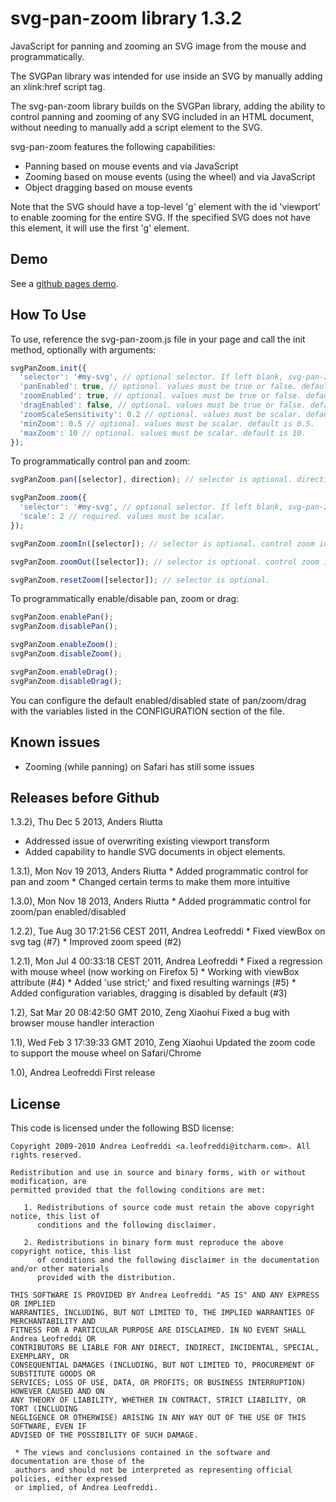 svg-pan-zoom library 1.3.2
==========================

JavaScript for panning and zooming an SVG image from the mouse and programmatically.

 The SVGPan library was intended for use inside
 an SVG by manually adding an xlink:href script tag.

 The svg-pan-zoom library builds on the SVGPan library,
 adding the ability to control panning and zooming of
 any SVG included in an HTML document, without needing 
 to manually add a script element to the SVG.

 svg-pan-zoom features the following capabilities:
  * Panning based on mouse events and via JavaScript
  * Zooming based on mouse events (using the wheel) and via JavaScript
  * Object dragging based on mouse events

  Note that the SVG should have a top-level 'g' element
  with the id 'viewport' to enable zooming for the entire SVG. 
  If the specified SVG does not have this element, it will
  use the first 'g' element.

Demo
----
 See a [github pages demo](http://ariutta.github.io/svg-pan-zoom/).

How To Use
----------

To use, reference the svg-pan-zoom.js file in your page and call the init method, optionally with arguments:

```js
svgPanZoom.init({
  'selector': '#my-svg', // optional selector. If left blank, svg-pan-zoom will look for the first SVG document in your HTML document.
  'panEnabled': true, // optional. values must be true or false. default is true.
  'zoomEnabled': true, // optional. values must be true or false. default is true.
  'dragEnabled': false, // optional. values must be true or false. default is false.
  'zoomScaleSensitivity': 0.2 // optional. values must be scalar. default is 0.2.
  'minZoom': 0.5 // optional. values must be scalar. default is 0.5.
  'maxZoom': 10 // optional. values must be scalar. default is 10.
});
```

To programmatically control pan and zoom:

```js
svgPanZoom.pan([selector], direction); // selector is optional. direction must be one of up, right, left or down.

svgPanZoom.zoom({
  'selector': '#my-svg', // optional selector. If left blank, svg-pan-zoom will look for the first SVG document in your HTML document.
  'scale': 2 // required. values must be scalar.
});

svgPanZoom.zoomIn([selector]); // selector is optional. control zoom increment with "setZoomScaleSensitivity" method.

svgPanZoom.zoomOut([selector]); // selector is optional. control zoom increment with "setZoomScaleSensitivity" method.

svgPanZoom.resetZoom([selector]); // selector is optional.
```

To programmatically enable/disable pan, zoom or drag:

```js
svgPanZoom.enablePan();
svgPanZoom.disablePan();

svgPanZoom.enableZoom();
svgPanZoom.disableZoom();

svgPanZoom.enableDrag();
svgPanZoom.disableDrag();
```

 You can configure the default enabled/disabled state of pan/zoom/drag
 with the variables listed in the CONFIGURATION section of the file.

Known issues
------------

  * Zooming (while panning) on Safari has still some issues

Releases before Github
----------------------

 1.3.2), Thu Dec 5 2013, Anders Riutta
  * Addressed issue of overwriting existing viewport transform
  * Added capability to handle SVG documents in object elements.

 1.3.1), Mon Nov 19 2013, Anders Riutta
	* Added programmatic control for pan and zoom 
	* Changed certain terms to make them more intuitive

 1.3.0), Mon Nov 18 2013, Anders Riutta
	* Added programmatic control for zoom/pan enabled/disabled

 1.2.2), Tue Aug 30 17:21:56 CEST 2011, Andrea Leofreddi
	* Fixed viewBox on svg tag (#7)
	* Improved zoom speed (#2)

 1.2.1), Mon Jul  4 00:33:18 CEST 2011, Andrea Leofreddi
	* Fixed a regression with mouse wheel (now working on Firefox 5)
	* Working with viewBox attribute (#4)
	* Added 'use strict;' and fixed resulting warnings (#5)
	* Added configuration variables, dragging is disabled by default (#3)

 1.2), Sat Mar 20 08:42:50 GMT 2010, Zeng Xiaohui
	Fixed a bug with browser mouse handler interaction

 1.1), Wed Feb  3 17:39:33 GMT 2010, Zeng Xiaohui
	Updated the zoom code to support the mouse wheel on Safari/Chrome

 1.0), Andrea Leofreddi
	First release

License
-------
 This code is licensed under the following BSD license:

 ```
 Copyright 2009-2010 Andrea Leofreddi <a.leofreddi@itcharm.com>. All rights reserved.
 
 Redistribution and use in source and binary forms, with or without modification, are
 permitted provided that the following conditions are met:
 
    1. Redistributions of source code must retain the above copyright notice, this list of
       conditions and the following disclaimer.
 
    2. Redistributions in binary form must reproduce the above copyright notice, this list
       of conditions and the following disclaimer in the documentation and/or other materials
       provided with the distribution.
 
 THIS SOFTWARE IS PROVIDED BY Andrea Leofreddi "AS IS" AND ANY EXPRESS OR IMPLIED
 WARRANTIES, INCLUDING, BUT NOT LIMITED TO, THE IMPLIED WARRANTIES OF MERCHANTABILITY AND
 FITNESS FOR A PARTICULAR PURPOSE ARE DISCLAIMED. IN NO EVENT SHALL Andrea Leofreddi OR
 CONTRIBUTORS BE LIABLE FOR ANY DIRECT, INDIRECT, INCIDENTAL, SPECIAL, EXEMPLARY, OR
 CONSEQUENTIAL DAMAGES (INCLUDING, BUT NOT LIMITED TO, PROCUREMENT OF SUBSTITUTE GOODS OR
 SERVICES; LOSS OF USE, DATA, OR PROFITS; OR BUSINESS INTERRUPTION) HOWEVER CAUSED AND ON
 ANY THEORY OF LIABILITY, WHETHER IN CONTRACT, STRICT LIABILITY, OR TORT (INCLUDING
 NEGLIGENCE OR OTHERWISE) ARISING IN ANY WAY OUT OF THE USE OF THIS SOFTWARE, EVEN IF
 ADVISED OF THE POSSIBILITY OF SUCH DAMAGE.
 
  * The views and conclusions contained in the software and documentation are those of the
  authors and should not be interpreted as representing official policies, either expressed
  or implied, of Andrea Leofreddi.
```
